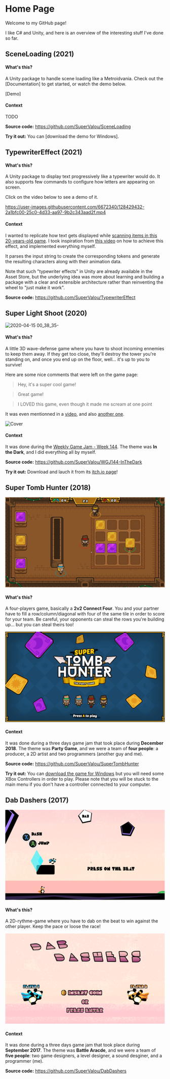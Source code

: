 
# Home Page
Welcome to my GitHub page! 

I like C# and Unity, and here is an overview of the interesting stuff I've done so far.

##  SceneLoading (2021)

#### What's this?
A Unity package to handle scene loading like a Metroidvania. Check out the [Documentation] to get started, or watch the demo below.

[Demo]

#### Context
TODO

**Source code:** https://github.com/SuperValou/SceneLoading

**Try it out:** You can [download the demo for Windows].

## TypewriterEffect (2021)

#### What's this?
A Unity package to display text progressively like a typewriter would do. It also supports few commands to configure how letters are appearing on screen.

Click on the video below to see a demo of it.


https://user-images.githubusercontent.com/6672340/128429432-2a1bfc00-25c0-4d33-aa97-9b2c343aad2f.mp4



#### Context
I wanted to replicate how text gets displayed while [scanning items in this 20-years-old game](https://www.youtube.com/watch?v=1NdGr0vrbeg&t=206s). I took inspiration from [this video](https://youtu.be/So8DpNh3XOE) on how to achieve this effect, and implemented everything myself. 

It parses the input string to create the corresponding tokens and generate the resulting characters along with their animation data.

Note that such "typewriter effects" in Unity are already available in the Asset Store, but the underlying idea was more about learning and building a package with a clear and extensible architecture rather than reinventing the wheel to "just make it work".

**Source code:** https://github.com/SuperValou/TypewriterEffect

## Super Light Shoot (2020)

![2020-04-15 00_38_35-](https://user-images.githubusercontent.com/6672340/128428608-83c71e84-ec03-4542-b021-3a6f6f9d3db4.png)


#### What's this?

A little 3D wave-defense game where you have to shoot incoming ennemies to keep them away. If they get too close, they'll destroy the tower you're standing on, and once you end up on the floor, well... it's up to you to survive!

Here are some nice comments that were left on the game page:
> Hey, it's a super cool game!

> Great game!

> I LOVED this game, even though it made me scream at one point

It was even mentionned in a [video](https://youtu.be/tZ1buaQJlqk?t=273), and also [another one](https://youtu.be/QTvqWMv6s6s?t=321).


![Cover](https://user-images.githubusercontent.com/6672340/128428668-e925bb2e-ffb4-4bb3-b749-01ff59cc7f3c.png)



 #### Context
It was done during the [Weekly Game Jam - Week 144](https://itch.io/jam/weekly-game-jam-144/rate/611688). The theme was **In the Dark**, and I did everything all by myself.

**Source code:** https://github.com/SuperValou/WGJ144-InTheDark

**Try it out:** Download and lauch it from its [itch.io page](https://supervalou.itch.io/superlightshoot)! 

## Super Tomb Hunter (2018)

![Super Tomb Hunter Gameplay](https://github.com/SuperValou/HomePage/blob/master/Resources/SuperTombHunter/STH_gameplay.png)

#### What's this?
A four-players game, basically a **2v2 Connect Four**. You and your partner have to fill a row/column/diagonal with four of the same tile in order to score for your team. Be careful, your opponents can steal the rows you're building up... but you can steal theirs too!

![Super Tomb Hunter Main Menu](https://github.com/SuperValou/HomePage/blob/master/Resources/SuperTombHunter/STH_main_menu.png)

 #### Context
It was done during a three days game jam that took place during **December 2018**. The theme was **Party Game**, and we were a team of **four people**: a producer, a 2D artist and two programmers (another guy and me).


**Source code:** https://github.com/SuperValou/SuperTombHunter

**Try it out:** You can [download the game for Windows](https://github.com/SuperValou/HomePage/blob/master/Resources/SuperTombHunter/SuperTombHunter.zip) but you will need some XBox Controllers in order to play. Please note that you will be stuck to the main menu if you don't have a controller connected to your computer.

## Dab Dashers (2017)

![Dab Dashers Gameplay](https://github.com/SuperValou/HomePage/blob/master/Resources/DabDashers/DD_gameplay.png)

#### What's this?
A 2D-rythme-game where you have to dab on the beat to win against the other player. Keep the pace or loose the race!

![Dab Dashers Main Menu](https://github.com/SuperValou/HomePage/blob/master/Resources/DabDashers/DD_main_menu.png)

#### Context
It was done during a three days game jam that took place during **September 2017**. The theme was **Battle Aracde**, and we were a team of **five people**: two game designers, a level designer, a sound desginer, and a programmer (me).

**Source code:** https://github.com/SuperValou/DabDashers
